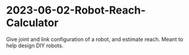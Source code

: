 # 2023-06-02-Robot-Reach-Calculator
Give joint and link configuration of a robot, and estimate reach. Meant to help design DIY robots.
